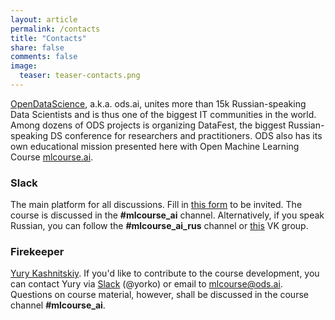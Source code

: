 ```yaml
---
layout: article
permalink: /contacts
title: "Contacts"
share: false
comments: false
image:
  teaser: teaser-contacts.png
---
```


[OpenDataScience](http://ods.ai), a.k.a. ods.ai, unites more than 15k Russian-speaking Data Scientists and is thus one of the biggest IT communities in the world. Among dozens of ODS projects is organizing DataFest, the biggest Russian-speaking DS conference for researchers and practitioners. ODS also has its own educational mission presented here with Open Machine Learning Course [mlcourse.ai](https://mlcourse.ai).

### Slack
The main platform for all discussions. Fill in [this form](https://docs.google.com/forms/d/1_pDNuVHwBxV5wuOcdaXoxBZneyAQcqfOl4V2qkqKbNQ/edit) to be invited. The course is discussed in the **#mlcourse_ai** channel. Alternatively, if you speak Russian, you can follow the **#mlcourse_ai_rus** channel or [this](https://vk.com/mlcourse) VK group.

### Firekeeper
[Yury Kashnitskiy](https://yorko.github.io/). If you'd like to contribute to the course development, you can contact Yury via [Slack](http://ods.ai) (@yorko) or email to mlcourse@ods.ai. Questions on course material, however, shall be discussed in the course channel **#mlcourse_ai**.


